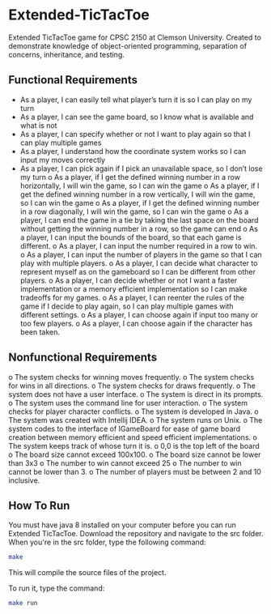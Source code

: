 # Extended-TicTacToe
Extended TicTacToe game for CPSC 2150 at Clemson University. Created to demonstrate knowledge of object-oriented programming, separation of concerns, inheritance, and testing.

## Functional Requirements
- As a player, I can easily tell what player’s turn it is so I can play on my turn
- As a player, I can see the game board, so I know what is available and what is not
- As a player, I can specify whether or not I want to play again so that I can play multiple games
- As a player, I understand how the coordinate system works so I can input my moves correctly
- As a player, I can pick again if I pick an unavailable space, so I don’t lose my turn
o	As a player, if I get the defined winning number in a row horizontally, I will win the game, so I can win the game
o	As a player, if I get the defined winning number in a row vertically, I will win the game, so I can win the game
o	As a player, if I get the defined winning number in a row diagonally, I will win the game, so I can win the game
o	As a player, I can end the game in a tie by taking the last space on the board without getting the winning number in a row, so the game can end 
o	As a player, I can input the bounds of the board, so that each game is different.
o	As a player, I can input the number required in a row to win.
o	As a player, I can input the number of players in the game so that I can play with multiple players.
o	As a player, I can decide what character to represent myself as on the gameboard so I can be different from other players.
o	As a player, I can decide whether or not I want a faster implementation or a memory efficient implementation so I can make tradeoffs for my games.
o	As a player, I can reenter the rules of the game if I decide to play again, so I can play multiple games with different settings.
o	As a player, I can choose again if input too many or too few players.
o	As a player, I can choose again if the character has been taken.
## Nonfunctional Requirements
o	The system checks for winning moves frequently.
o	The system checks for wins in all directions.
o	The system checks for draws frequently.
o	The system does not have a user interface.
o	The system is direct in its prompts.
o	The system uses the command line for user interaction.
o	The system checks for player character conflicts.
o	The system is developed in Java.
o	The system was created with Intellij IDEA.
o	The system runs on Unix.
o	The system codes to the interface of IGameBoard for ease of game board creation between memory efficient and speed efficient implementations.
o	The system keeps track of whose turn it is.
o	0,0 is the top left of the board
o	The board size cannot exceed 100x100.
o	The board size cannot be lower than 3x3
o	The number to win cannot exceed 25
o	The number to win cannot be lower than 3.
o	The number of players must be between 2 and 10 inclusive.


## How To Run
You must have java 8 installed on your computer before you can run Extended TicTacToe. Download the repository and navigate to the src folder. When you're in the src folder, type the following command:

```bash
make
```

This will compile the source files of the project.

To run it, type the command:

```bash
make run
```
 
